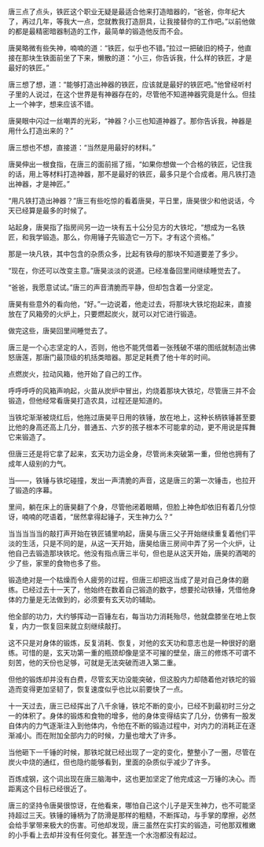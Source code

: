 唐三点了点头，铁匠这个职业无疑是最适合他来打造暗器的，“爸爸，你年纪大了，再过几年，等我大一点，您就教我打造厨具，让我接替你的工作吧。”以前他做的都是最精密暗器制造的工作，最简单的锻造他反而不会。

唐昊略微有些失神，喃喃的道：“铁匠，似乎也不错。”拉过一把破旧的椅子，他直接在那块生铁面前坐了下来，懒散的道：“小三，你告诉我，什么样的铁匠，才是最好的铁匠。”

唐三想了想，道：“能够打造出神器的铁匠，应该就是最好的铁匠吧。”他曾经听村子里的人说过，在这个世界是有神器存在的，尽管他不知道神器究竟是什么。但挂上一个神字，想来应该不错。

唐昊眼中闪过一丝嘲弄的光彩，“神器？小三也知道神器了。那你告诉我，神器是用什么打造出来的？”

唐三想也不想，直接道：“当然是用最好的材料。”

唐昊伸出一根食指，在唐三的面前摇了摇，“如果你想做一个合格的铁匠，记住我的话，用上等材料打造神器，那不是最好的铁匠，最多只是个合成者。用凡铁打造出神器，才是神匠。”

“用凡铁打造出神器？”唐三有些吃惊的看着唐昊，平日里，唐昊很少和他说话，今天已经算是最多的时候了。

站起身，唐昊指了指房间另一边一块有五十公分见方的大铁坨，“想成为一名铁匠，和我学锻造。那么，你用锤子先锻造它一万下。才有这个资格。”

那是一块凡铁，其中包含的杂质众多，比起有铁母的那块不知道要差了多少。

“现在，你还可以改变主意。”唐昊淡淡的说道。已经准备回里间继续睡觉去了。

“爸爸，我愿意试试。”唐三的声音清脆而平静，但却包含着一分坚定。

唐昊有些意外的看向他，“好。”一边说着，他走过去，将那块大铁坨抱起来，直接放在了风箱旁的火炉上，只要燃起炭火，就可以对它进行锻造。

做完这些，唐昊回里间睡觉去了。

唐三是一个心志坚定的人，否则，他也不能凭借着一张残破不堪的图纸就制造出佛怒唐莲，那唐门最顶级的机括类暗器。那足足耗费了他十年的时间。

点燃炭火，拉动风箱，他开始了自己的工作。

呼呼呼呼的风箱声响起，火苗从炭炉中冒出，灼烧着那块大铁坨，尽管唐三并不会锻造，但他经常看唐昊打造农具，过程还是知道的。

当铁坨渐渐被烧红后，他拖过唐昊平日用的铁锤，放在地上，这种长柄铁锤甚至要比他的身高还高上几分，普通五、六岁的孩子根本不可能拿的动，更不用说是挥舞它来锻造了。

但唐三还是将它拿了起来，玄天功力运全身，尽管尚未突破第一重，但他也拥有了成年人级别的力气。

当——，铁锤与铁坨碰撞，发出一声清脆的声音，这是唐三的第一次锤击，也拉开了锻造的序幕。

里间，躺在床上的唐昊翻了个身，尽管他闭着眼睛，但脸上神色却依旧有着几分惊讶，喃喃的呓语着，“居然拿得起锤子，天生神力么？”

当当当当当的敲打声开始在铁匠铺里响起，唐昊与唐三父子开始继续重复着他们平淡的生活，只是不同的是，从这一天开始，唐昊给唐三房间中弄了另一个火炉，让他自己去锻造那块铁坨。他没有指点唐三半句，但也是从这天开始，唐昊的酒喝的少了些，家里的食物也多了些。

锻造绝对是一个枯燥而令人疲劳的过程，但唐三却把这当成了是对自己身体的磨练。已经过去十一天了，他始终在数着自己锻造的数字，想要抡动铁锤，凭借他身体的力量是无法做到的，必须要有玄天功的辅助。

他全部的功力，大约够挥动一百锤左右，每当功力消耗殆尽，他就盘膝坐在地上恢复，内力一恢复回来就立刻继续敲打。

这不只是对身体的锻炼，反复消耗、恢复，对他的玄天功和意志也是一种很好的磨练。可惜的是，玄天功第一重的瓶颈却像是坚不可摧的壁垒，唐三的修炼不可谓不刻苦，他的天份也足够，可就是无法突破而进入第二重。

但他的锻炼却并没有白费，尽管玄天功没能突破，但这股内力却随着他对铁坨的锻造而变得更加坚韧了，恢复速度似乎也比以前要快了一点。

十一天过去，唐三已经挥出了八千余锤，铁坨不断的变小，已经不到最初时三分之一的体积了。身体的锻炼和食物的增多，他的身体变得结实了几分，仿佛有一股发自体内的力气逐渐注入到他体内，令他在不断的锻造过程中，对内力的消耗正在逐渐减小。而在附加全部内力的时候，力量也增大了许多。

当他砸下一千锤的时候，那铁坨就已经出现了一定的变化，整整小了一圈，尽管在炭火中烧的通红，但也隐约能够看到，里面的杂质似乎减少了许多。

百炼成钢，这个词出现在唐三脑海中，这也更加坚定了他完成这一万锤的决心。而距离这个目标已经很近了。

唐三的坚持令唐昊很惊讶，在他看来，哪怕自己这个儿子是天生神力，也不可能坚持超过三天。铁锤的锤柄为了防滑是那样的粗糙，不断挥动，与手掌的摩擦，必然会给手掌带来极大的伤害。可他却发现，唐三虽然在实打实的锻造，可他那双稚嫩的小手看上去却并没有任何变化。甚至连一个水泡都没有起过。